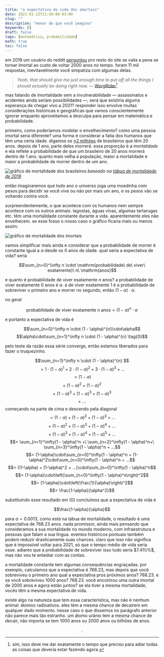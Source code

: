 ```yaml
---
title: "a expectativa de vida dos imortais"
date: 2021-01-22T21:50:00-03:00
slug: ""
description: "menor do que você imagina"
keywords: []
draft: false
tags: [matemática, probabilidade]
math: true
toc: false
---
```


em 2019 um usuário do reddit [perguntou](https://www.reddit.com/r/AskReddit/comments/b9vnxj/youre_given_immortality_but_the_cost_is_being) pro resto do site se valia a pena se tornar imortal ao custo de voltar 2000 anos no tempo. foram 11 mil respostas, inevitavelmente você simpatiza com algumas delas.

> _Yeah, that should give me just enough time to put off all the things I should actually be doing right now._ — [WorgRider](https://www.reddit.com/r/AskReddit/comments/b9vnxj/youre_given_immortality_but_the_cost_is_being/ek7u077?utm_source=share&utm_medium=web2x&context=3)[^1]

mas falando de imortalidade sem a invulnerabilidade — assassinatos e acidentes ainda seriam possibilidades —, será que existiria alguma esperança de chegar vivo a 2021? responder isso envolve muitas considerações históricas e geográficas que vamos conscientemente ignorar enquanto aproveitamos a desculpa para pensar em matemática e probabilidade.

primeiro, como poderíamos modelar o envelhecimento? como uma pessoa imortal seria diferente? uma forma é considerar a fatia dos humanos que têm uma certa idade. digamos os [≈2 milhões](https://www.ibge.gov.br/apps/populacao/projecao/) de brasileiros que têm 20 anos. depois de 1 ano, parte deles morrerá. essa proporção é a _mortalidade_ e ela reflete a probabilidade de que um brasileiro de 20 anos morrerá dentro de 1 ano. quanto mais velha a população, maior a mortalidade  e maior a probabilidade de morrer dentro de um ano.

![gráfico de mortalidade dos brasileiros](/mortalidade_brasileiros.png)
_baseado na [tábua de mortalidade de 2019](https://www.ibge.gov.br/estatisticas/sociais/populacao/9126-tabuas-completas-de-mortalidade.html?=&t=downloads)_

então imaginaremos que todo ano o universo joga uma moedinha com pesos para decidir se você vive ou não por mais um ano, e os pesos vão se voltando contra você.

surpreendentemente, o que acontece com os humanos nem sempre acontece com os outros animais. lagostas, águas vivas, algumas tartarugas etc. têm uma mortalidade constante durante a vida. aparentemente eles não envelhecem. se esse fosse o nosso caso o gráfico ficaria mais ou menos assim:

![gráfico de mortalidade dos imortais](/mortalidade_imortais.png)

vamos simplificar mais ainda e considerar que a probabilidade de morrer é constante igual a $\alpha$ desde os 0 anos de idade. qual seria a expectativa de vida? seria

$$\sum_{n=0}^\infty n \cdot \mathrm{probabilidade\ de\ viver\ exatamente}\ n\ \mathrm{anos}$$

e quanto é $\mathrm{probabilidade\ de\ viver\ exatamente}\ n\ \mathrm{anos}$? a probabilidade de viver exatamente $0$ anos é $\alpha$. a de viver exatamente 1 é a probabilidade de sobreviver o primeiro ano e morrer no segundo, então $(1-\alpha)\cdot\alpha$.

no geral

$$ \mathrm{probabilidade\ de\ viver\ exatamente}\ n\ \mathrm{anos} = (1 - \alpha)^{n}\cdot\alpha$$

e portanto a expectativa de vida é

$$\sum_{n=0}^\infty n \cdot (1 - \alpha)^{n}\cdot\alpha$$
$$\alpha\cdot\sum_{n=1}^\infty n \cdot (1 - \alpha)^{n} \tag{0}$$

pelo teste da razão essa série converge, então estamos liberados para fazer o truquezinho.

$$\sum_{n=1}^\infty n \cdot (1 - \alpha)^{n} $$
$$= 1 \cdot (1 - \alpha)^{1} + 2 \cdot (1 - \alpha)^{2} + 3 \cdot (1 - \alpha)^{3} + … $$
$$= (1 - \alpha)$$
$$+\ (1 - \alpha)^{2} + (1 - \alpha)^{2}$$
$$+\ (1 - \alpha)^{3} + (1 - \alpha)^{3}+ (1 - \alpha)^{3}$$
$$+\ … $$
começando na parte de cima e descendo pela diagonal
$$= (1 - \alpha) + (1 - \alpha)^2  + (1 - \alpha)^3  + …$$
$$+\ (1 - \alpha)^2 +  (1 - \alpha)^3 + (1-\alpha)^4 + …$$
$$+\ (1 - \alpha)^3 +  (1 - \alpha)^4 + (1-\alpha)^5 + …$$
$$= \sum_{n=1}^\infty(1 - \alpha)^n +\ \sum_{n=2}^\infty(1 - \alpha)^n+\ \sum_{n=3}^\infty(1 - \alpha)^n + …$$
$$= (1-\alpha)\cdot\sum_{n=0}^\infty(1 - \alpha)^n + (1-\alpha)^2\cdot\sum_{n=0}^\infty(1 - \alpha)^n + …$$
$$= ((1-\alpha) + (1-\alpha)^2 + …)\cdot\sum_{n=0}^\infty(1 - \alpha)^n$$
$$= (1-\alpha)\cdot\left(\sum_{n=0}^\infty(1 - \alpha)^n\right)^2$$
$$= (1-\alpha)\cdot\left(\frac{1}{\alpha}\right)^2$$
$$= \frac{1-\alpha}{\alpha^2}$$

substituindo esse resultado em $(0)$ concluímos que a expectativa de vida é

$$\frac{1-\alpha}{\alpha}$$

para $\alpha = 0.0013$, como está na tábua de mortalidade, o resultado é uma expectativa de $768.23$ anos. nada promissor, ainda mais pensando que consideramos a sua mortalidade no mundo moderno, com infraestrutura e pessoas que falam a sua língua. eventos históricos pontuais também podem reduzir drasticamente suas chances. claro que isso não significa que é impossível voltar para $2021$, só que o tempo médio de vida seria esse. adianto que a probabilidade de sobreviver isso tudo seria $7.41\\%$, mas não vou te entediar com as contas.

a mortalidade constante tem algumas consequências engraçadas. por exemplo, calculamos que a expectativa é $768.23$, mas depois que você sobreviveu o primeiro ano qual a expectativa pros próximos anos? $768.23$. e se você sobreviveu $1000$ anos? $768.23$. você encontrou uma outra imortal de $2000$ anos e agora estão juntos? se ela tiver a mesma mortalidade, vocês têm a mesma expectativa de vida.

existe algo na natureza que tem essa característica, mas não é nenhum animal: átomos radioativos. eles têm a mesma chance de decaírem em qualquer dado momento. nesse caso o que dissemos no parágrafo anterior não parece mais tão estranho. um átomo urânio tem a mesma chance de decair, não importa se tem $1000$ anos ou $2000$ anos ou bilhões de anos.

$$.$$

[^1]: sim, isso deve me dar exatamente o tempo que preciso para adiar todas as coisas que deveria estar fazendo agora.
